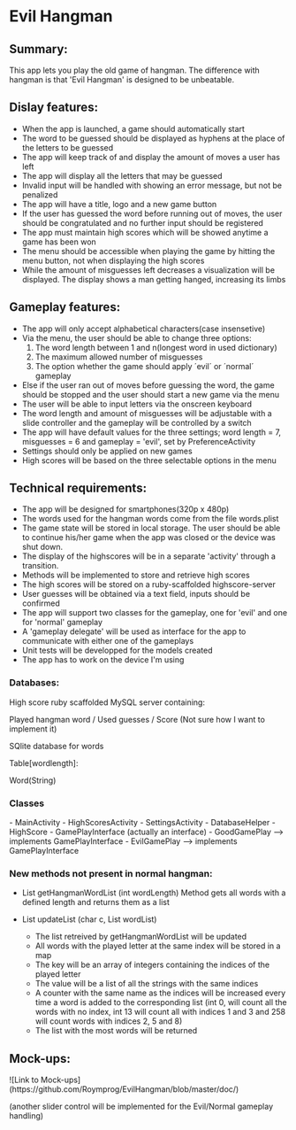 Evil Hangman
===========

<h2>Summary:</h2>
This app lets you play the old game of hangman. The difference with hangman is that 'Evil Hangman' is designed to be unbeatable. 

<h2>Dislay features:</h2>

- When the app is launched, a game should automatically start
- The word to be guessed should be displayed as hyphens at the place of the letters to be guessed
- The app will keep track of and display the amount of moves a user has left
- The app will display all the letters that may be guessed
- Invalid input will be handled with showing an error message, but not be penalized
- The app will have a title, logo and a new game button
- If the user has guessed the word before running out of moves, the user should be congratulated and no further input should be registered
- The app must maintain high scores which will be showed anytime a game has been won
- The menu should be accessible when playing the game by hitting the menu button, not when displaying the high scores
- While the amount of misguesses left decreases a visualization will be displayed. The display shows a man getting hanged, increasing its limbs

<h2>Gameplay features:</h2>

- The app will only accept alphabetical characters(case insensetive)
- Via the menu, the user should be able to change three options: 
  1. The word length between 1 and n(longest word in used dictionary)
  2. The maximum allowed number of misguesses
  3. The option whether the game should apply ´evil´ or ´normal´ gameplay
- Else if the user ran out of moves before guessing the word, the game should be stopped and the user should start a new game via the menu
- The user will be able to input letters via the onscreen keyboard
- The word length and amount of misguesses will be adjustable with a slide controller and the gameplay will be controlled by a switch
- The app will have default values for the three settings; word length = 7, misguesses = 6 and gameplay = 'evil', set by PreferenceActivity
- Settings should only be applied on new games
- High scores will be based on the three selectable options in the menu

<h2>Technical requirements: </h2>

- The app will be designed for smartphones(320p x 480p)
- The words used for the hangman words come from the file words.plist
- The game state will be stored in local storage. The user should be able to continue his/her game when the app was closed or the device was shut down.
- The display of the highscores will be in a separate 'activity' through a transition.
- Methods will be implemented to store and retrieve high scores
- The high scores will be stored on a ruby-scaffolded highscore-server
- User guesses will be obtained via a text field, inputs should be confirmed
- The app will support two classes for the gameplay, one for 'evil' and one for 'normal' gameplay
- A 'gameplay delegate' will be used as interface for the app to communicate with either one of the gameplays
- Unit tests will be developped for the models created
- The app has to work on the device I'm using

<h3>Databases:</h3>

High score ruby scaffolded MySQL server containing:

Played hangman word / Used guesses / Score
(Not sure how I want to implement it)


SQlite database for words

Table[wordlength]:

Word(String)


<h3>Classes</h3>
- MainActivity
- HighScoresActivity
- SettingsActivity
- DatabaseHelper
- HighScore
- GamePlayInterface (actually an interface)
- GoodGamePlay --> implements GamePlayInterface
- EvilGamePlay --> implements GamePlayInterface

<h3>New methods not present in normal hangman:</h3>

- List <String> getHangmanWordList (int wordLength)
  Method gets all words with a defined length and returns them as a list

- List <String> updateList (char c, List <String> wordList)
  - The list retreived by getHangmanWordList will be updated
  - All words with the played letter at the same index will be stored in a map
  - The key will be an array of integers containing the indices of the played letter
  - The value will be a list of all the strings with the same indices
  - A counter with the same name as the indices will be increased every time a word is added to the corresponding list
  (int 0, will count all the words with no index, int 13 will count all with indices 1 and 3 and 258 will count words with indices 2, 5 and 8)
  - The list with the most words will be returned 


<h2>Mock-ups:</h2>
![Link to Mock-ups](https://github.com/Roymprog/EvilHangman/blob/master/doc/)

(another slider control will be implemented for the Evil/Normal gameplay handling)
